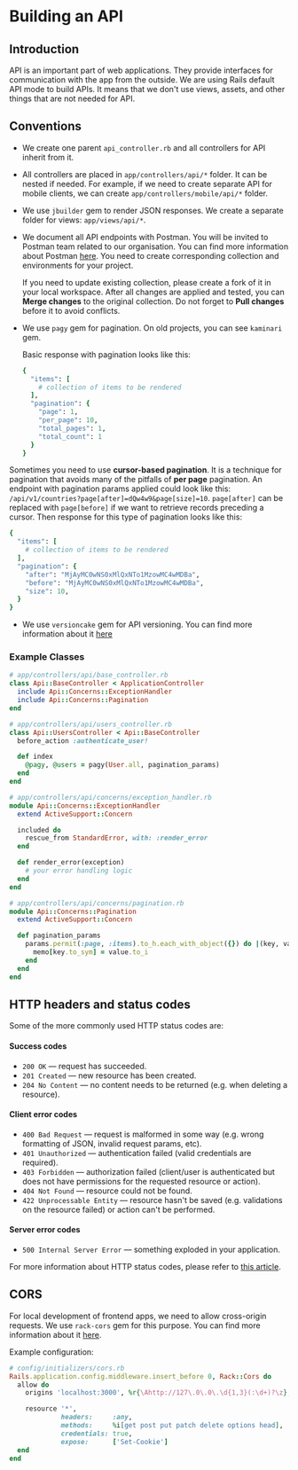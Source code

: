 # Building an API

## Introduction

API is an important part of web applications. They provide interfaces for communication with the app from the outside. We are using Rails default API mode to build APIs. It means that we don't use views, assets, and other things that are not needed for API.

## Conventions

- We create one parent `api_controller.rb` and all controllers for API inherit from it.
- All controllers are placed in `app/controllers/api/*` folder. It can be nested if needed. For example, if we need to create separate API for mobile clients, we can create `app/controllers/mobile/api/*` folder.
- We use `jbuilder` gem to render JSON responses. We create a separate folder for views: `app/views/api/*`.
- We document all API endpoints with Postman. You will be invited to Postman team related to our organisation. You can find more information about Postman [here](https://www.postman.com/). You need to create corresponding collection and environments for your project.

  If you need to update existing collection, please create a fork of it in your local workspace. After all changes are applied and tested, you can **Merge changes** to the original collection. Do not forget to **Pull changes** before it to avoid conflicts.

- We use `pagy` gem for pagination. On old projects, you can see `kaminari` gem.

  Basic response with pagination looks like this:

  ```ruby
  {
    "items": [
      # collection of items to be rendered
    ],
    "pagination": {
      "page": 1,
      "per_page": 10,
      "total_pages": 1,
      "total_count": 1
    }
  }
  ```

Sometimes you need to use **cursor-based pagination**. It is a technique for pagination that avoids many of the pitfalls of **per page** pagination. An endpoint with pagination params applied could look like this: `/api/v1/countries?page[after]=dQw4w9&page[size]=10`. `page[after]` can be replaced with `page[before]` if we want to retrieve records preceding a cursor. Then response for this type of pagination looks like this:

```ruby
{
  "items": [
    # collection of items to be rendered
  ],
  "pagination": {
    "after": "MjAyMC0wNS0xMlQxNTo1MzowMC4wMDBa",
    "before": "MjAyMC0wNS0xMlQxNTo1MzowMC4wMDBa",
    "size": 10,
  }
}
```

- We use `versioncake` gem for API versioning. You can find more information about it [here](https://github.com/bwillis/versioncake)

### Example Classes

```ruby
# app/controllers/api/base_controller.rb
class Api::BaseController < ApplicationController
  include Api::Concerns::ExceptionHandler
  include Api::Concerns::Pagination
end
```

```ruby
# app/controllers/api/users_controller.rb
class Api::UsersController < Api::BaseController
  before_action :authenticate_user!

  def index
    @pagy, @users = pagy(User.all, pagination_params)
  end
end
```

```ruby
# app/controllers/api/concerns/exception_handler.rb
module Api::Concerns::ExceptionHandler
  extend ActiveSupport::Concern

  included do
    rescue_from StandardError, with: :render_error
  end

  def render_error(exception)
    # your error handling logic
  end
end
```

```ruby
# app/controllers/api/concerns/pagination.rb
module Api::Concerns::Pagination
  extend ActiveSupport::Concern

  def pagination_params
    params.permit(:page, :items).to_h.each_with_object({}) do |(key, value), memo|
      memo[key.to_sym] = value.to_i
    end
  end
end
```

## HTTP headers and status codes

Some of the more commonly used HTTP status codes are:

#### Success codes

- `200 OK` — request has succeeded.
- `201 Created` — new resource has been created.
- `204 No Content` — no content needs to be returned (e.g. when deleting a resource).

#### Client error codes

- `400 Bad Request` — request is malformed in some way (e.g. wrong formatting of JSON, invalid request params, etc).
- `401 Unauthorized` — authentication failed (valid credentials are required).
- `403 Forbidden` — authorization failed (client/user is authenticated but does not have permissions for the requested resource or action).
- `404 Not Found` — resource could not be found.
- `422 Unprocessable Entity` — resource hasn't be saved (e.g. validations on the resource failed) or action can't be performed.

#### Server error codes

- `500 Internal Server Error` — something exploded in your application.

For more information about HTTP status codes, please refer to [this article](https://www.restapitutorial.com/httpstatuscodes.html).

## CORS

For local development of frontend apps, we need to allow cross-origin requests. We use `rack-cors` gem for this purpose. You can find more information about it [here](https://github.com/ynab/rack-cors).

Example configuration:

```ruby
# config/initializers/cors.rb
Rails.application.config.middleware.insert_before 0, Rack::Cors do
  allow do
    origins 'localhost:3000', %r{\Ahttp://127\.0\.0\.\d{1,3}(:\d+)?\z}, /.*\.themindstudios\.com/

    resource '*',
             headers:     :any,
             methods:     %i[get post put patch delete options head],
             credentials: true,
             expose:      ['Set-Cookie']
  end
end
```
